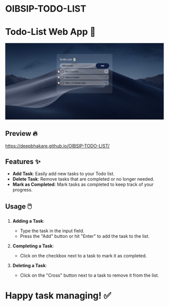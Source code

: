 # OIBSIP-TODO-LIST

# Todo-List Web App 📝

![alt text](https://github.com/deepbhakare/OIBSIP-TODO-LIST/blob/main/images/preview/todo.png?raw=true)

## Preview 🔥

https://deepbhakare.github.io/OIBSIP-TODO-LIST/

## Features ✨

- **Add Task**: Easily add new tasks to your Todo list.
- **Delete Task**: Remove tasks that are completed or no longer needed.
- **Mark as Completed**: Mark tasks as completed to keep track of your progress.

## Usage 🖱️

1. **Adding a Task**:

   - Type the task in the input field.
   - Press the "Add" button or hit "Enter" to add the task to the list.

2. **Completing a Task**:

   - Click on the checkbox next to a task to mark it as completed.

3. **Deleting a Task**:
   - Click on the "Cross" button next to a task to remove it from the list.




# Happy task managing! :white_check_mark:
